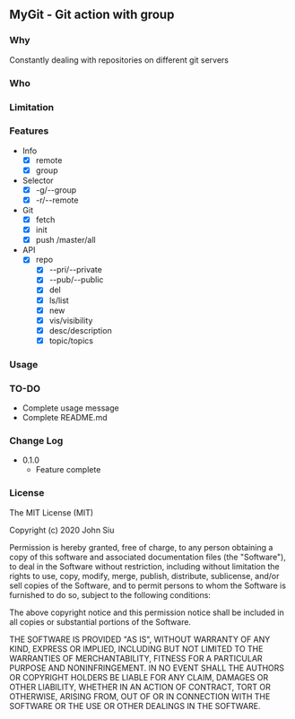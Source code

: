## MyGit - Git action with group

### Why

Constantly dealing with repositories on different git servers

### Who

### Limitation

### Features

- Info
  - [x] remote
  - [x] group
- Selector
  - [x] -g/--group
  - [x] -r/--remote
- Git
  - [x] fetch
  - [x] init
  - [x] push /master/all
- API
  - [x] repo
    - [x] --pri/--private
    - [x] --pub/--public
    - [x] del
    - [x] ls/list
    - [x] new
    - [x] vis/visibility
    - [x] desc/description
    - [x] topic/topics

### Usage

### TO-DO

- Complete usage message
- Complete README.md

### Change Log

- 0.1.0
  - Feature complete

### License

The MIT License (MIT)

Copyright (c) 2020 John Siu

Permission is hereby granted, free of charge, to any person obtaining a copy of this software and associated documentation files (the "Software"), to deal in the Software without restriction, including without limitation the rights to use, copy, modify, merge, publish, distribute, sublicense, and/or sell copies of the Software, and to permit persons to whom the Software is furnished to do so, subject to the following conditions:

The above copyright notice and this permission notice shall be included in all copies or substantial portions of the Software.

THE SOFTWARE IS PROVIDED "AS IS", WITHOUT WARRANTY OF ANY KIND, EXPRESS OR IMPLIED, INCLUDING BUT NOT LIMITED TO THE WARRANTIES OF MERCHANTABILITY, FITNESS FOR A PARTICULAR PURPOSE AND NONINFRINGEMENT. IN NO EVENT SHALL THE AUTHORS OR COPYRIGHT HOLDERS BE LIABLE FOR ANY CLAIM, DAMAGES OR OTHER LIABILITY, WHETHER IN AN ACTION OF CONTRACT, TORT OR OTHERWISE, ARISING FROM, OUT OF OR IN CONNECTION WITH THE SOFTWARE OR THE USE OR OTHER DEALINGS IN THE SOFTWARE.
